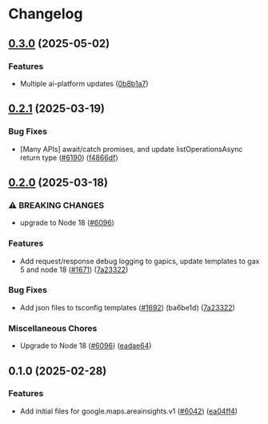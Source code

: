 # Changelog

## [0.3.0](https://github.com/googleapis/google-cloud-node/compare/areainsights-v0.2.1...areainsights-v0.3.0) (2025-05-02)


### Features

* Multiple ai-platform updates ([0b8b1a7](https://github.com/googleapis/google-cloud-node/commit/0b8b1a75f33bdf94000321d239834b9b10757862))

## [0.2.1](https://github.com/googleapis/google-cloud-node/compare/areainsights-v0.2.0...areainsights-v0.2.1) (2025-03-19)


### Bug Fixes

* [Many APIs] await/catch promises, and update listOperationsAsync return type ([#6190](https://github.com/googleapis/google-cloud-node/issues/6190)) ([f4866df](https://github.com/googleapis/google-cloud-node/commit/f4866dfa6ab481163150f54928a9857d2dfef948))

## [0.2.0](https://github.com/googleapis/google-cloud-node/compare/areainsights-v0.1.0...areainsights-v0.2.0) (2025-03-18)


### ⚠ BREAKING CHANGES

* upgrade to Node 18 ([#6096](https://github.com/googleapis/google-cloud-node/issues/6096))

### Features

* Add request/response debug logging to gapics, update templates to gax 5 and node 18 ([#1671](https://github.com/googleapis/google-cloud-node/issues/1671)) ([7a23322](https://github.com/googleapis/google-cloud-node/commit/7a23322530b610eec2fe4c18fe1854048f31c811))


### Bug Fixes

* Add json files to tsconfig templates ([#1692](https://github.com/googleapis/google-cloud-node/issues/1692)) (ba6be1d) ([7a23322](https://github.com/googleapis/google-cloud-node/commit/7a23322530b610eec2fe4c18fe1854048f31c811))


### Miscellaneous Chores

* Upgrade to Node 18 ([#6096](https://github.com/googleapis/google-cloud-node/issues/6096)) ([eadae64](https://github.com/googleapis/google-cloud-node/commit/eadae64d54e07aa2c65097ea52e65008d4e87436))

## 0.1.0 (2025-02-28)


### Features

* Add initial files for google.maps.areainsights.v1 ([#6042](https://github.com/googleapis/google-cloud-node/issues/6042)) ([ea04ff4](https://github.com/googleapis/google-cloud-node/commit/ea04ff4128386abfebf1d4de3688d1c4ccde8a5b))
